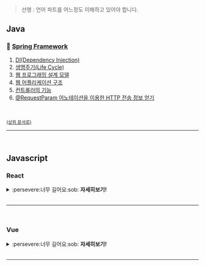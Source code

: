 > 선행 : 언어 파트를 어느정도 이해하고 있어야 합니다.

## Java

### :book: [Spring Framework](Spring-Framework.md)
1. [DI(Dependency Injection)]()
2. [생명주기(Life Cycle)]()
3. [웹 프로그래밍 설계 모델]()
4. [웹 어플리케이션 구조]()
5. [컨트롤러의 기능]()
6. [@RequestParam 어노테이션을 이용한 HTTP 전송 정보 얻기]()


<br>

<sup>[(상위 문서로)](https://github.com/InSeong-So/IT-Note)</sup>

<hr>
<br>

## Javascript
### React

<details><summary>:persevere:너무 길어요:sob: <strong>자세히보기!</strong></summary>

<br>

### 리액트 컴포넌트 설계 방법에 대해 설명해주세요.
### 리덕스 아키텍쳐는 어떻게 설계하나요?
### 프레젠테이셔널 vs 컨테이너 컴포넌트 차이점을 설명해주세요.
### 리액트의 페이지 컴포넌트는 프레젠테이션인가 컨테이너인요?
### Hooks의 등장으로 프레젠테이셔널, 컨테이너 컴포넌트의 개념이 사라졌다고 대답하셨는데 현업에선 많이 사용중이다. 왜그런지 아나?
### Nextjs에서 프레젠테이셔널 컴포넌트를 어떻게 활용할까?



### Next 버전 뭐썼나?
### Next 9버전 10버전 차이점?
### Nextjs에서 서버사이드 처리를 하기위해 작성해야하는 코드들이 있는데 어디다 작성해야하는가?(페이지 컴포넌트의 어떤영역?)
### Nextjs는 ssr을 처리할 수 있음과 동시에 csr영역도 담당하므로 여러 문제 또는 현상이 발생할 슈 있다. 예를 들어 현재 환경이 브라우저인지 서버인지 판단하기 어렵다. 어떻게 판단하면 될까?
### Reject하지않은 CRA 리액트는 csr이다. 따라서 next나 cra를 reject 처리하여 ssr을 구현하는데 왜 이렇게 번거로운 작업을 하는것인가?
### 클라이언트는 react 서버사이드 프레임워크는 next 서버는 nodejs를 사용한다고 했을때 ssr과정이 어떻게 일어나는지 코드 관점에서 구체적으로 설명해달라 (브라우저에 렌더링이 되기까지)
### Ssr을 적용하면 서버에서 데이터를 채운 html파일을 보내줘야한다. 너가 한 프로젝트에서는 그 데이터를 어디서 가져왔는가?


</details>

<br>
<hr>
<br>

### Vue

<!-- https://github.com/sudheerj/vuejs-interview-questions-korean/blob/master/README.md -->


<details><summary>:persevere:너무 길어요:sob: <strong>자세히보기!</strong></summary>

<br>

### Vue.js에 대해 간략한 설명과 장단점을 말해주세요.
- Even You(에번 유) 가 2014년도에 발표한 자바스크립트 프레임워크
- 동적인 사용자 인터페이스(UI) 를 만들기 위한 프레임워크

<br>

### Vue.js의 Life-cycle에 대해 알려주세요.
> Creation, Mounting, Updating, Destruction
Creation은 라이프사이클 중 가장 먼저 실행되는 단계이다.
이 단계의 훅에서는 DOM트리에 해당 컴포넌트가 반영이 안되므로 태그의 id나 class에 접근할 수 없다.
훅으로는 beforeCreated, created가 있는데 beforeCreated에서는 data나 event에 접근할 수 없다.
Mounting은 DOM 삽입 단계로 렌더링 되기 직전의 컴포넌트에 접근할 수 있다.
훅으로는 beforeMount, mounted가 있는데 beforeMount훅은 템플릿과 렌더 함수들이 컴파일이 되고 렌더링이되기 직전 단계에 호출이 된다.
아직 까지 DOM element에 직접적으로 접근할 수가 없다.
mounted 훅에서, 컴포넌트가 렌더링이 된 상태일 때 호출된다. DOM에 접근할 수 있지만 주의해야할 점은 자식 컴포넌트에서 마운트된 상태임을 보장할 수 없다는 점이다.
Updating은 웹페이지의 내용이나 무언가 바껴서 재렌더링을 해야할 때 실행된다.
훅으로는 beforeUpdate와 updated가 있고 beforeUpdate 훅은 DOM변경이 완료가 되고 패치가 되기 직전에 호출이된다.
updated 훅은 재 렌더링이 완료된 이후에 호출이 된다.
updated는 패치 이후에 호출되는 훅이라 변화가 끝난 DOM에 접근이 가능하다.
Destruction은 컴포넌트가 해체?파괴될 때 실행된다.
훅으로는 beforeDestroy, destroyed 단계로 beforeDestroy는 해체 직전에 호출되며 모든 DOM과 이벤트들이 남아있다.
destroyed는 해체가 완전히 된 후에 호출이되는 훅이다.
Vue.js 에서 DOM은 어느 시점에 생성되나
Computed와 Methods의 차이점은 무엇인가
가상돔(Virtual DOM) 개념은 무엇이며, DOM과의 차이점 가상돔의 개념이 사용되게된 배경은 무엇인가
최근의 프레임워크를 사용할때 외부 라이브러리와의 결합시에 더 나은 코드 작성법을 고민해본적이 있는가
DOM을 직접 조작하는 D3.js 같은 라이브러리와의 결합시에 예상되는 문제점이 있는가

### Vue instance 는 어떻게 생성하나요?
- Vue() 생성자 함수를 이용하여 생성
- 생성시 옵션 객체를 전달
let vm = new Vue({});
- vue component 도 vue instance 와 동일하다.


### 단방향, 양방향 바인딩에 대한 차이점을 설명해주세요.
단방향 바인딩 : 데이터 흐름이 한쪽인 경우를 의미한다. 
대표적인 지시어는 v-on, v-bind, {{}} 머스태시 태그
v-on(@) 은 UI에서 데이터 모델(viewModel)을 업데이트 하거나 출력할때 사용한다.
v-bind(:) 는 데이터 모델(viewModel) 에서 업데이트 된 상태를 UI에 반영한다.
 
양방햔 바인딩 : 데이터 흐름이 양방향이 경우를 의미한다.
대표적인 지시어는 v-model
데이터모델(viewModel)이 변경되면, 자동으로 UI도 변경이 된다.

<br>

### 양방향 바인딩 어떻게 생성하나요?
 
- v-model 지시어를 사용

<br>

### 컴포넌트 props 란 무엇인가요?
 
- props 는 상위컴포넌트에서 하위컴포넌트에게 데이터를 전달할때 사용하는 옵션
- vue 에 데이터 흐름은 위에서 아래로 흐르기때문에 하위 컴포넌트가 상위 컴포넌트 상태를 직접 참조할 수 없음
- props 로 상태가 전달이 되면 해당 컴포넌트에 속성이 된다
 
Vue.component('child', {
  // props 정의
  props: ['message'],
  // 데이터와 마찬가지로 prop은 템플릿 내부에서 사용할 수 있으며
  // vm의 this.message로 사용할 수 있습니다.
  template: '<span>{{ message }}</span>'
});
 
<child message="안녕하세요!"></child>

<br>

### Vue 프로젝트를 어떻게 배포하나요?
 
- SFC(Single File Component) 방식으로 코드를 작성했다면 웹팩 빌드 후, 빌드 결과물을 정적 서버에 올린다. 
- express-static 같은걸로 빌드 후, 서버 올리면 될듯..?
Q7: What are Components in Vue.js?
Q7. 컴포넌트란 무엇인가?
 
- vue component 는 재사용 및 확장성을 위해 코드를 캡슐화한거다.
- vue component 는 vue instance 이기도 하여, 옵션 객체 사용이 가능(root component 에서만 사용하는 옵션 제외)
Q8: What is filters in Vue.js?
Q8. filter 란 무엇인가?
 
- 일반적인 text 형식(format)을 가공해주는 역할을 한다.
- 머스태시 태그와 v-bind 에서 사용 가능하며, | (파이프) 기호와 함께 사용한다.
- 필터 체이닝도 가능하다 ( {{ message | filterA | filterB }}
 
<!-- in mustaches --> 
{{ message | capitalize }} //  capitalize -> filter
 
<!-- in v-bind --> 
<div v-bind:id="rawId | formatId"></div> //  formatId -> filter

<br>

### 다른 페이지로 리다이렉트(redirect) 어떻게 하나요?
re(다시) + 지시하다(direct) : 다시 지시하는 것
 
- vue-router 모듈을 이용하여 routing 기능을 구현할 수 있다.
(라우팅이란 출발지부터 목적지까지의 경로를 설정하는것을 의미한다.)
- $router.push();

<br>

### vue 앱 구조에 대한 기본 개념을 설명해주세요.
 
- vue 는 루트 컴포넌트(root instance)를 생성하고 루트 컴포넌트가 최상위를 기준으로 자식컴포넌트들이 tree 구조로 구성됩니다.
 
root component
  ㄴ header component
  ㄴ body component
    ㄴ main component
  ㄴ footer component

<br>

### Vuex 란 무엇인가요?
 
- vue 앱에 상태관리를 위한 라이브러리
- 모든 컴포넌트에 대한 상태를 중앙집중식으로 관리하는 저장소 역할을 한다.
img


<br>

### Vue 에서 mixin 이 필요한 이유는 무엇인가요?
 
- mixin 은 여러 컴포넌트간의 공통으로 사용하고 있는 로직, 상태들을 재사용하는 방법
- 2개의 컴포넌트가 동일한 기능을 가지고 있다고 생각해보자. 만약 같은 메서드를 2개 작성한다면 코드 중복 + 해당 메서드들이 바뀌면 코드를 2번 수정해야한다. -> 이걸 우아하게 mixin 으로 해결 가능하다.
- mixins : []  속성으로 지정하면 된다.
- mixin과 컴포넌트의 옵션이 중첩이 된다면, 두 옵션은 'Merged' 된다.
 
- 라이프사이클도 믹스인에 정의가 가능하지만, 라이프사이클 함수는 모두 실행된다(mixin -> component)

</details>

<br>
<hr>
<br>



<!-- 

1. 리액트는 JS로 모든 것을 구현할 수 있지만, 뷰는 기본적으로 마크업과 스타일, 스크립트를 써야 한다.

리액트는 JSX와 styled-components과 같은 외부 라이브러리를 이용해서 js로 마크업과 스타일을 구현할 수 있다.

하지만 뷰는 기본적으로 템플릿 언어이기 때문에, HTML로 마크업을, js로 스크립트를, css로 스타일을 구현해야 한다. (물론 JSX문법도 지원한다.)

이 부분은 취향 차이겠지만, 고전적인 HTML CSS JS를 배운 초보자들에겐 뷰가 더 익숙할 듯 하다.

 

2. 둘 다 가상 DOM을 사용한다.

뷰같은 경우엔 확실하게 MVVM 패턴으로 구현되어 있는데, 리액트는 따로 명시한 걸 본적이 없다. 가상 DOM을 쓰는 걸 보면, 아마 MVVM이 맞을 거 같다.

 

3. 일반적인 경우, 뷰가 더 빠르다.

최적화된 리액트 > 최적화되지 않은 뷰 > 최적화되지 않은 리액트 (왼쪽이 빠름, 오른쪽이 느림) 이라고 한다.

자세한 것은 Vue.js 공식 홈페이지의 다른 프레임워크와의 비교 글을 참고.

 

4. 리액트의 클래스 컴포넌트는 this를 사용한다는 점에서 뷰와 비슷하다.

this를 이용해 props와 state(data)에 접근하는 방식이 유사하다. 이는 개발자로 하여금 JS를 더 깊게 배우게 만들고, 러닝커브가 심해진다.

나는 리액트의 함수 컴포넌트와 hook이 더 직관적이고 실수할 확률이 적다고 생각한다. (리액트 공식 문서에도 this에 대한 언급이 있다.)

 

5. 커뮤니티 크기는 리액트 > 뷰

그러나 요즘 뷰 점유율이 리액트를 따라잡고 있다는 얘기를 들었다. 아마 니콜라스님 유투브에서 본듯?

 

6. 공식 레퍼런스의 친절도는 리액트 < 뷰

초창기부터 한글 번역이 지원되었고, 공식 문서의 가이드가 자세하고 따라가기 쉽게 쓰여져 있다. 심지어 각 항목마다 대부분 프리뷰도 있어, 바로 눈으로 확인이 가능해서 더욱 좋다.

리액트도 한글 지원은 되지만, 함수 시그니쳐와 프리뷰 같은 소소한 부분에서 디테일이 부족한듯..

 

7. 양방향 데이터 바인딩은 뷰가 더 편하다. 하지만 안정성은 리액트 > 뷰

뷰는 v-model을 이용해 dom 객체의 value와 data를 양방향 동기화 할 수 있다. 즉, 브라우저에서 텍스트 필드에 값을 입력하면 컴포넌트의 data가 바뀌며, 역도 된다는 것.

그러나 리액트는 양방향 바인딩을 하려면 이벤트 핸들러를 등록하여 state를 갱신해야 한다. 안정성에서는 리액트가 더 좋은 듯.

 

8. 리액트는 immutable, 뷰는 mutable

컴포넌트의 상태를 갱신하기 위해서, 리액트는 특정 함수를 통해 항상 새로운 객체 혹은 값을 덮어씌워줘야 한다. 즉 불변성을 지킨다. 함수는 값으로 평가되므로 편하게 다른 컴포넌트에게 전달할 수 있다. 이 것은 소소한 장점인듯?

그러나 뷰는 this.data의 속성에 값을 재할당하면 되며, 알아서 이전 상태와 병합을 한다. 즉, 가변성이 있다.

리액트가 특정 함수를 이용해 상태를 갱신하는 이유는 다른 생명주기 함수의 트리거 유무를 간단하게 알기 위해서라고.. 이런 면에서는 리액트가 더 좋은 듯.

 

9. props나 state에 의존하는 스타일 작성엔 리액트가 유리하다

styled-components는 컴포넌트의 props를 받아서 간단한 분기처리가 가능하다. 뷰도 가능한가? 뷰 안한지 좀 되서 잘 모르겠다.

 

10. 둘 다 컴포넌트 기반 개발이 가능하다.

웹 페이지를 작은 단위로 쪼개고, 그것을 조합하여 페이지를 구성하는 컴포넌트 기반 개발이 가능하며, 이로 인해 재사용성이 높다.

 

11. 둘 다 DOM조작을 최소화 할 수 있다.

리액트는 JSX를, 뷰는 html섹션을 통해 컴포넌트를 원하는 위치에 편하게 삽입할 수 있다.

 

12. flux 기반 상태관리 라이브러리가 있다.

리액트는 redux와 mobx, 뷰는 vuex.

리액트의 경우, 중앙집중형 상태 저장소(store)가 싫다면(즉, 일부 범위에서만 데이터를 공유하고 싶다면) context를 사용할 수 있다.

 

13. 컴포넌트에 props나 속성을 줄 때는 리액트가 직관적이다.

리액트는 컴포넌트에 속성을 추가할 때 스트링 리터럴 혹은 브라켓으로 묶어서 표현할 수 있다.

그러나 뷰는 무조건 스트링 리터럴로 표현해야 한다. 이로 인해 리터럴 값과 아닌 값을 쉽게 구분하기 힘들다.

 

14. 부모 자식 간 데이터 및 함수 공유

리액트는 값(JS는 함수도 값으로 평가한다)을 props로 자식에게 넘겨주면 된다.

만약 자식이 부모의 상태를 변경하고 싶다면 부모가 자식에게 클로저를 이용한 함수를 넘겨주면 된다. 하지만 뷰는 이벤트 에미터를 이용해 이벤트를 트리거해야 한다.

딱히 둘 중에 뭐가 더 나은지는 잘 모르겠다. 아마 복잡한 의존성 관계라면 구독/발행 패턴인 이벤트 에미터가 더 유지보수하기 쉬울 듯?




-->